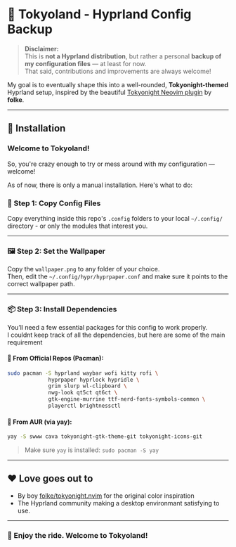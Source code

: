 # 🌃 Tokyoland - Hyprland Config Backup

> **Disclaimer:**  
> This is **not a Hyprland distribution**, but rather a personal **backup of my configuration files** — at least for now.  
> That said, contributions and improvements are always welcome!

My goal is to eventually shape this into a well-rounded, **Tokyonight-themed** Hyprland setup, inspired by the beautiful [Tokyonight Neovim plugin](https://github.com/folke/tokyonight.nvim) by **folke**.

---

## 🚀 Installation

### Welcome to Tokyoland!
So, you're crazy enough to try or mess around with my configuration — welcome!

As of now, there is only a manual installation. Here's what to do:

### 📁 Step 1: Copy Config Files
Copy everything inside this repo's `.config` folders to your local `~/.config/` directory - or only the modules that interest you.

---

### 🖼️ Step 2: Set the Wallpaper
Copy the `wallpaper.png` to any folder of your choice.  
Then, edit the `~/.config/hypr/hyprpaper.conf` and make sure it points to the correct wallpaper path.

---

### 📦 Step 3: Install Dependencies

You’ll need a few essential packages for this config to work properly.  
I couldnt keep track of all the dependencies, but here are some of the main requirement

#### 🧪 From Official Repos (Pacman):
```bash
sudo pacman -S hyprland waybar wofi kitty rofi \
             hyprpaper hyprlock hypridle \
             grim slurp wl-clipboard \
             nwg-look qt5ct qt6ct \
             gtk-engine-murrine ttf-nerd-fonts-symbols-common \
             playerctl brightnessctl
```

#### 🧪 From AUR (via yay):
```bash
yay -S swww cava tokyonight-gtk-theme-git tokyonight-icons-git
```

> Make sure `yay` is installed: `sudo pacman -S yay`

---

## ❤️ Love goes out to

- By boy [folke/tokyonight.nvim](https://github.com/folke/tokyonight.nvim) for the original color inspiration
- The Hyprland community making a desktop environmant satisfying to use.

---

### 🧪 Enjoy the ride. Welcome to **Tokyoland**!
